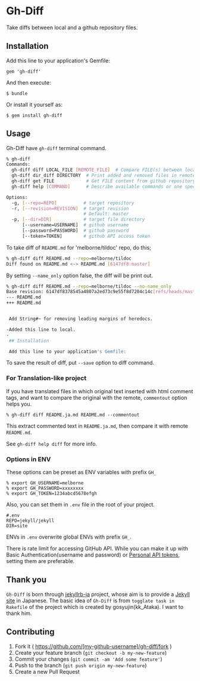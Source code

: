 # Gh-Diff

Take diffs between local and a github repository files.

## Installation

Add this line to your application's Gemfile:

    gem 'gh-diff'

And then execute:

    $ bundle

Or install it yourself as:

    $ gem install gh-diff

## Usage

Gh-Diff have `gh-diff` terminal command.

```bash
% gh-diff
Commands:
  gh-diff diff LOCAL_FILE [REMOTE_FILE]  # Compare FILE(s) between local and remote repository. LOCAL_FILE can be DIRECTORY.
  gh-diff dir_diff DIRECTORY  # Print added and removed files in remote repository
  gh-diff get FILE            # Get FILE content from github repository
  gh-diff help [COMMAND]      # Describe available commands or one specific command

Options:
  -g, [--repo=REPO]          # target repository
  -r, [--revision=REVISION]  # target revision
                             # Default: master
  -p, [--dir=DIR]            # target file directory
      [--username=USERNAME]  # github username
      [--password=PASSWORD]  # github password
      [--token=TOKEN]        # github API access token
```

To take diff of `README.md` for 'melborne/tildoc' repo, do this;

```bash
% gh-diff diff README.md --repo=melborne/tildoc
Diff found on README.md <-> README.md [6147df8:master]
```

By setting `--name_only` option false, the diff will be print out.

```bash
% gh-diff diff README.md --repo=melborne/tildoc --no-name_only
Base revision: 6147df8378545a4807a2ed73c9e55f8d7204c14c[refs/heads/master]
--- README.md
+++ README.md


 Add String#~ for removing leading margins of heredocs.

-Added this line to local.
-
 ## Installation

 Add this line to your application's Gemfile:
```

To save the result of diff, put `--save` option to diff command.

### For Translation-like project

If you have translated files in which original text inserted with
html comment tags, and want to compare the original with the remote,
`commentout` option helps you.

    % gh-diff diff README.ja.md README.md --commentout

This extract commented text in `README.ja.md`, then compare it with remote `README.md`.

See `gh-diff help diff` for more info.

### Options in ENV

These options can be preset as ENV variables with prefix `GH_`

    % export GH_USERNAME=melborne
    % export GH_PASSWORD=xxxxxxxx
    % export GH_TOKEN=1234abcd5678efgh

Also, you can set them in `.env` file in the root of your project.

    #.env
    REPO=jekyll/jekyll
    DIR=site

ENVs in `.env` overwrite global ENVs with prefix `GH_`.

There is rate limit for accessing GitHub API. While you can make it
up with Basic Authentication(username and password) or [Personal API tokens](https://github.com/blog/1509-personal-api-tokens "Personal API tokens"), 
setting them are preferable.

## Thank you

`Gh-Diff` is born through [jekyllrb-ja](https://github.com/jekyllrb-ja/jekyllrb-ja.github.io) project,
whose aim is to provide a [Jekyll site](http://jekyllrb.com/) in Japanese.
The basic idea of `Gh-Diff` is from `togglate task in Rakefile` of the project
which is created by gosyujin(kk_Ataka). I want to thank him.

## Contributing

1. Fork it ( https://github.com/[my-github-username]/gh-diff/fork )
2. Create your feature branch (`git checkout -b my-new-feature`)
3. Commit your changes (`git commit -am 'Add some feature'`)
4. Push to the branch (`git push origin my-new-feature`)
5. Create a new Pull Request
